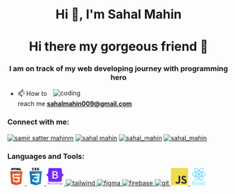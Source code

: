 <h1 align="center">Hi 👋, I'm Sahal Mahin</h1>
<h1 align="center">Hi there my gorgeous friend 👋</h1>
  <h3 align="center">I am on track of my web developing journey with programming hero</h3>

  <img alt="coding" width="400" align="right"
    src="https://media.istockphoto.com/id/1350595566/photo/cyber-security-firewall-interface-protection-concept-businesswoman-protecting-herself-from.jpg?s=1024x1024&w=is&k=20&c=xPiZoZ35Hbvo4edrpWHQAD991IBnW_vNJYjhacDjp9g=" />

  - 📫 How to reach me **sahalmahin009@gmail.com**

  <h3 align="left">Connect with me:</h3>
  <p align="left">
    <a href="https://linkedin.com/in/samir satter mahinm" target="blank"><img align="center"
        src="https://raw.githubusercontent.com/rahuldkjain/github-profile-readme-generator/master/src/images/icons/Social/linked-in-alt.svg"
        alt="samir satter mahinm" height="30" width="40" /></a>
    <a href="https://fb.com/sahal mahin" target="blank"><img align="center"
        src="https://raw.githubusercontent.com/rahuldkjain/github-profile-readme-generator/master/src/images/icons/Social/facebook.svg"
        alt="sahal mahin" height="30" width="40" /></a>
    <a href="https://instagram.com/sahal_mahin" target="blank"><img align="center"
        src="https://raw.githubusercontent.com/rahuldkjain/github-profile-readme-generator/master/src/images/icons/Social/instagram.svg"
        alt="sahal_mahin" height="30" width="40" /></a>
    <a href="https://discord.gg/sahal_mahin" target="blank"><img align="center"
        src="https://raw.githubusercontent.com/rahuldkjain/github-profile-readme-generator/master/src/images/icons/Social/discord.svg"
        alt="sahal_mahin" height="30" width="40" /></a>
  </p>

  <h3 align="left">Languages and Tools:</h3>
  <p align="left">
    <a href="https://www.w3.org/html/" target="_blank" rel="noreferrer"> <img
        src="https://raw.githubusercontent.com/devicons/devicon/master/icons/html5/html5-original-wordmark.svg"
        alt="html5" width="40" height="40" /> </a>
    <a href="https://www.w3schools.com/css/" target="_blank" rel="noreferrer"> <img
        src="https://raw.githubusercontent.com/devicons/devicon/master/icons/css3/css3-original-wordmark.svg" alt="css3"
        width="40" height="40" /> </a>
    <a href="https://getbootstrap.com" target="_blank" rel="noreferrer"> <img
        src="https://raw.githubusercontent.com/devicons/devicon/master/icons/bootstrap/bootstrap-plain-wordmark.svg"
        alt="bootstrap" width="40" height="40" /> </a>
    <a href="https://tailwindcss.com/" target="_blank" rel="noreferrer">
      <img src="https://www.vectorlogo.zone/logos/tailwindcss/tailwindcss-icon.svg" alt="tailwind" width="40"
        height="40" /> </a>
    <a href="https://www.figma.com/" target="_blank" rel="noreferrer"> <img
        src="https://www.vectorlogo.zone/logos/figma/figma-icon.svg" alt="figma" width="40" height="40" /> </a>
    <a href="https://firebase.google.com/" target="_blank" rel="noreferrer"> <img
        src="https://www.vectorlogo.zone/logos/firebase/firebase-icon.svg" alt="firebase" width="40" height="40" /> </a>
    <a href="https://git-scm.com/" target="_blank" rel="noreferrer"> <img
        src="https://www.vectorlogo.zone/logos/git-scm/git-scm-icon.svg" alt="git" width="40" height="40" /> </a>
    <a href="https://developer.mozilla.org/en-US/docs/Web/JavaScript" target="_blank" rel="noreferrer"> <img
        src="https://raw.githubusercontent.com/devicons/devicon/master/icons/javascript/javascript-original.svg"
        alt="javascript" width="40" height="40" /> </a>
    <a href="https://reactjs.org/" target="_blank" rel="noreferrer">
      <img src="https://raw.githubusercontent.com/devicons/devicon/master/icons/react/react-original-wordmark.svg"
        alt="react" width="40" height="40" /> </a>
  </p>
